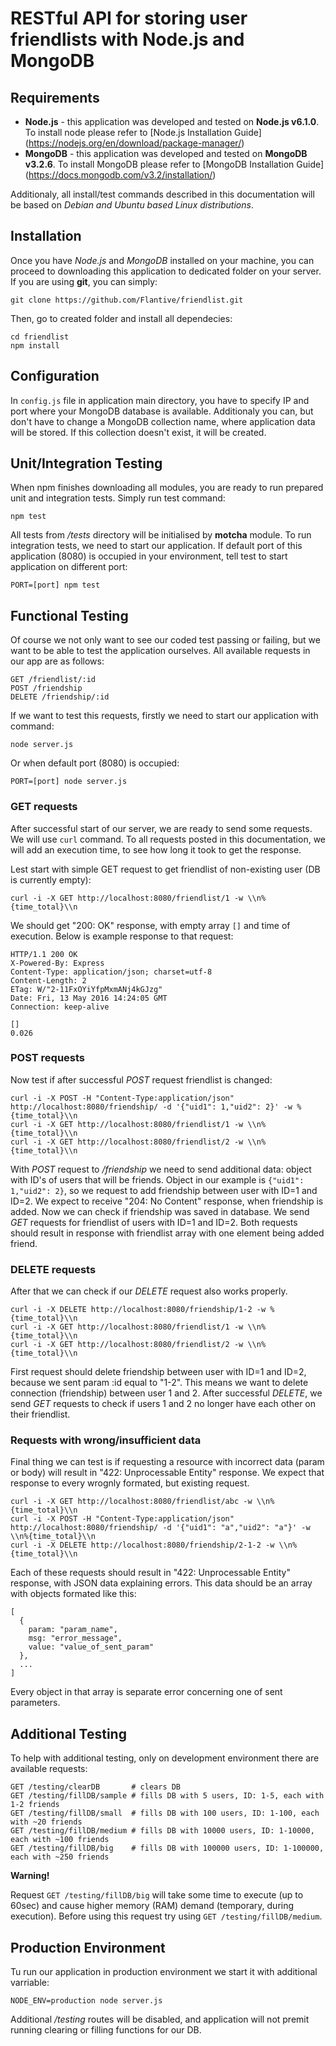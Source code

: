 # RESTful API for storing user friendlists with Node.js and MongoDB


## Requirements

- **Node.js** - this application was developed and tested on **Node.js v6.1.0**. To install node please refer to [Node.js Installation Guide] (https://nodejs.org/en/download/package-manager/)
- **MongoDB** - this application was developed and tested on **MongoDB v3.2.6**. To install MongoDB please refer to [MongoDB Installation Guide] (https://docs.mongodb.com/v3.2/installation/)

Additionaly, all install/test commands described in this documentation will be based on *Debian and Ubuntu based Linux distributions*.


## Installation

Once you have *Node.js* and *MongoDB* installed on your machine, you can proceed to 
downloading this application to dedicated folder on your server. If you are using **git**, you can simply:

    git clone https://github.com/Flantive/friendlist.git

Then, go to created folder and install all dependecies:

    cd friendlist
    npm install

## Configuration

In `config.js` file in application main directory, you have to specify IP and port where your MongoDB database is available. Additionaly you can, but don't have to change a MongoDB collection name, where application data will be stored. If this collection doesn't exist, it will be created.

## Unit/Integration Testing

When npm finishes downloading all modules, you are ready to run prepared unit and integration tests. Simply run test command:

    npm test

All tests from */tests* directory will be initialised by **motcha** module. To run integration tests, we need to start our application. If default port of this application (8080) is occupied in your environment, tell test to start application on different port:

    PORT=[port] npm test


## Functional Testing

Of course we not only want to see our coded test passing or failing, but we want to be able to test the application ourselves. All available requests in our app are as follows:

    GET /friendlist/:id
    POST /friendship
    DELETE /friendship/:id

If we want to test this requests, firstly we need to start our application with command:

    node server.js 

Or when default port (8080) is occupied:

    PORT=[port] node server.js

### GET requests

After successful start of our server, we are ready to send some requests. We will use `curl` command. To all requests posted in this documentation, we will add an execution time, to see how long it took to get the response.

Lest start with simple GET request to get friendlist of non-existing user (DB is currently empty):

    curl -i -X GET http://localhost:8080/friendlist/1 -w \\n%{time_total}\\n

We should get "200: OK" response, with empty array `[]` and time of execution. Below is example response to that request:

    HTTP/1.1 200 OK
    X-Powered-By: Express
    Content-Type: application/json; charset=utf-8
    Content-Length: 2
    ETag: W/"2-11FxOYiYfpMxmANj4kGJzg"
    Date: Fri, 13 May 2016 14:24:05 GMT
    Connection: keep-alive

    []
    0.026

### POST requests

Now test if after successful *POST* request friendlist is changed:

    curl -i -X POST -H "Content-Type:application/json" http://localhost:8080/friendship/ -d '{"uid1": 1,"uid2": 2}' -w %{time_total}\\n
    curl -i -X GET http://localhost:8080/friendlist/1 -w \\n%{time_total}\\n
    curl -i -X GET http://localhost:8080/friendlist/2 -w \\n%{time_total}\\n

With *POST* request to */friendship* we need to send additional data: object with ID's of users that will be friends. Object in our example is `{"uid1": 1,"uid2": 2}`, so we request to add friendship between user with ID=1 and ID=2. We expect to receive "204: No Content" response, when friendship is added.
Now we can check if friendship was saved in database. We send *GET* requests for friendlist of users with ID=1 and ID=2. Both requests should result in response with friendlist array with one element being added friend.

### DELETE requests

After that we can check if our *DELETE* request also works properly. 

    curl -i -X DELETE http://localhost:8080/friendship/1-2 -w %{time_total}\\n
    curl -i -X GET http://localhost:8080/friendlist/1 -w \\n%{time_total}\\n
    curl -i -X GET http://localhost:8080/friendlist/2 -w \\n%{time_total}\\n

First request should delete friendship between user with ID=1 and ID=2, because we sent param :id equal to "1-2". This means we want to delete connection (friendship) between user 1 and 2.
After successful *DELETE*, we send *GET* requests to check if users 1 and 2 no longer have each other on their friendlist.

### Requests with wrong/insufficient data

Final thing we can test is if requesting a resource with incorrect data (param or body) will result in "422: Unprocessable Entity" response. We expect that response to every wrognly formated, but existing request.

    curl -i -X GET http://localhost:8080/friendlist/abc -w \\n%{time_total}\\n
    curl -i -X POST -H "Content-Type:application/json" http://localhost:8080/friendship/ -d '{"uid1": "a","uid2": "a"}' -w \\n%{time_total}\\n
    curl -i -X DELETE http://localhost:8080/friendship/2-1-2 -w \\n%{time_total}\\n

Each of these requests should result in "422: Unprocessable Entity" response, with JSON data explaining errors. This data should be an array with objects formated like this:

    [
      {
        param: "param_name",
        msg: "error_message",
        value: "value_of_sent_param"
      },
      ...
    ]

Every object in that array is separate error concerning one of sent parameters.

## Additional Testing

To help with additional testing, only on development environment there are available requests:

    GET /testing/clearDB       # clears DB
    GET /testing/fillDB/sample # fills DB with 5 users, ID: 1-5, each with 1-2 friends
    GET /testing/fillDB/small  # fills DB with 100 users, ID: 1-100, each with ~20 friends
    GET /testing/fillDB/medium # fills DB with 10000 users, ID: 1-10000, each with ~100 friends
    GET /testing/fillDB/big    # fills DB with 100000 users, ID: 1-100000, each with ~250 friends

**Warning!**

Request `GET /testing/fillDB/big` will take some time to execute (up to 60sec) and cause higher memory (RAM) demand (temporary, during execution). Before using this request try using `GET /testing/fillDB/medium`.

## Production Environment

Tu run our application in production environment we start it with additional varriable:

    NODE_ENV=production node server.js

Additional */testing* routes will be disabled, and application will not premit running clearing or filling functions for our DB.